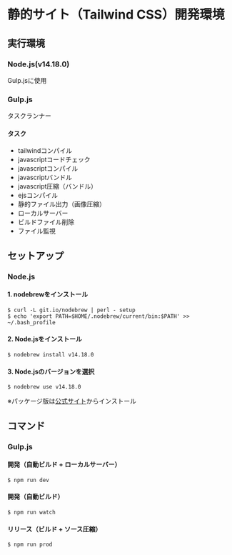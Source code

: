 # 静的サイト（Tailwind CSS）開発環境

## 実行環境

### Node.js(v14.18.0)
Gulp.jsに使用

### Gulp.js
タスクランナー

#### タスク
- tailwindコンパイル
- javascriptコードチェック
- javascriptコンパイル
- javascriptバンドル
- javascript圧縮（バンドル）
- ejsコンパイル
- 静的ファイル出力（画像圧縮）
- ローカルサーバー
- ビルドファイル削除
- ファイル監視

## セットアップ

### Node.js

#### 1. nodebrewをインストール
```
$ curl -L git.io/nodebrew | perl - setup
$ echo 'export PATH=$HOME/.nodebrew/current/bin:$PATH' >> ~/.bash_profile
```

#### 2. Node.jsをインストール
```
$ nodebrew install v14.18.0
```

#### 3. Node.jsのバージョンを選択
```
$ nodebrew use v14.18.0
```

※パッケージ版は[公式サイト](https://nodejs.org/ja/download/)からインストール


## コマンド

### Gulp.js

#### 開発（自動ビルド + ローカルサーバー）
```
$ npm run dev
```

#### 開発（自動ビルド）
```
$ npm run watch
```

#### リリース（ビルド + ソース圧縮）
```
$ npm run prod
```
